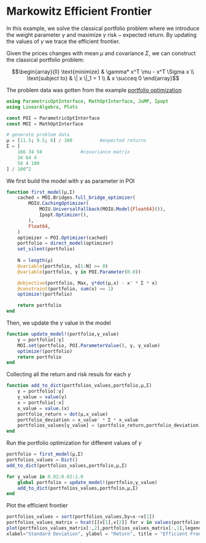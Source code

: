 # Markowitz Efficient Frontier

In this example, we solve the classical portfolio problem where we introduce the
weight parameter $\gamma$ and maximize $\gamma \text{ risk} - \text{expected return}$. By updating the values of $\gamma$ we trace the efficient frontier.

Given the prices changes with mean $\mu$ and covariance $\Sigma$, we can construct the classical portfolio problem:

$$\begin{array}{ll}
     \text{minimize}   & \gamma* x^T \mu - x^T \Sigma x \\
     \text{subject to} & \| x \|_1 = 1 \\
     & x \succeq 0
\end{array}$$

The problem data was gotten from the example [portfolio optimization](https://jump.dev/Convex.jl/dev/examples/portfolio_optimization/portfolio_optimization2/)

```julia
using ParametricOptInterface, MathOptInterface, JuMP, Ipopt
using LinearAlgebra, Plots

const POI = ParametricOptInterface
const MOI = MathOptInterface

# generate problem data
μ = [11.5; 9.5; 6] / 100          #expected returns
Σ = [
    166 34 58              #covariance matrix
    34 64 4
    58 4 100
] / 100^2

```

We first build the model with $\gamma$ as parameter in POI

```julia
function first_model(μ,Σ)
    cached = MOI.Bridges.full_bridge_optimizer(
        MOIU.CachingOptimizer(
            MOIU.UniversalFallback(MOIU.Model{Float64}()),
            Ipopt.Optimizer(),
        ),
        Float64,
    )
    optimizer = POI.Optimizer(cached)
    portfolio = direct_model(optimizer)
    set_silent(portfolio)
    
    N = length(μ)
    @variable(portfolio, x[1:N] >= 0)
    @variable(portfolio, γ in POI.Parameter(0.0))

    @objective(portfolio, Max, γ*dot(μ,x) - x' * Σ * x)
    @constraint(portfolio, sum(x) == 1)
    optimize!(portfolio)

    return portfolio
end
```

Then, we update the $\gamma$ value in the model

```julia
function update_model!(portfolio,γ_value)
    γ = portfolio[:γ]
    MOI.set(portfolio, POI.ParameterValue(), γ, γ_value)
    optimize!(portfolio)
    return portfolio
end
```

Collecting all the return and risk resuls for each $\gamma$

```julia
function add_to_dict(portfolios_values,portfolio,μ,Σ)
    γ = portfolio[:γ]
    γ_value = value(γ)
    x = portfolio[:x]
    x_value = value.(x)
    portfolio_return = dot(μ,x_value)
    portfolio_deviation = x_value' * Σ * x_value
    portfolios_values[γ_value] = (portfolio_return,portfolio_deviation)
end
```

Run the portfolio optimization for different values of $\gamma$

```julia
portfolio = first_model(μ,Σ)
portfolios_values = Dict()
add_to_dict(portfolios_values,portfolio,μ,Σ)

for γ_value in 0.02:0.02:1.0
    global portfolio = update_model!(portfolio,γ_value)
    add_to_dict(portfolios_values,portfolio,μ,Σ)
end
```

Plot the efficient frontier

```julia
portfolios_values = sort(portfolios_values,by=x->x[1])
portfolios_values_matrix = hcat([[v[1],v[2]] for v in values(portfolios_values)]...)'
plot(portfolios_values_matrix[:,2],portfolios_values_matrix[:,1],legend=false,
xlabel="Standard Deviation", ylabel = "Return", title = "Efficient Frontier")
```